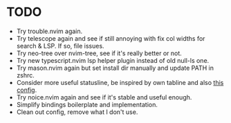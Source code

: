 # TODO

- Try trouble.nvim again.
- Try telescope again and see if still annoying with fix col widths for search & LSP. If so, file issues.
- Try neo-tree over nvim-tree, see if it's really better or not.
- Try new typescript.nvim lsp helper plugin instead of old null-ls one.
- Try mason.nvim again but set install dir manually and update PATH in zshrc.
- Consider more useful statusline, be inspired by own tabline and also [this config](https://github.com/JoosepAlviste/dotfiles/blob/master/config/nvim/lua/j/statusline.lua).
- Try noice.nvim again and see if it's stable and useful enough.
- Simplify bindings boilerplate and implementation.
- Clean out config, remove what I don't use.
